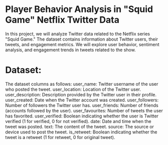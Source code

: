 # Player Behavior Analysis in "Squid Game" Netflix Twitter Data

In this project, we will analyze Twitter data related to the Netflix series "Squid Game." The dataset contains information about Twitter users, their tweets, and engagement metrics. We will explore user behavior, sentiment analysis, and engagement trends in tweets related to the show.

# Dataset: 
 The dataset columns as follows:
 user_name: Twitter username of the user who posted the tweet.
user_location: Location of the Twitter user.
user_description: Description provided by the Twitter user in their profile.
user_created: Date when the Twitter account was created.
user_followers: Number of followers the Twitter user has.
user_friends: Number of friends (accounts followed by the user).
user_favourites: Number of tweets the user has favorited.
user_verified: Boolean indicating whether the user is Twitter verified (1 for verified, 0 for not verified).
date: Date and time when the tweet was posted.
text: The content of the tweet.
source: The source or device used to post the tweet.
is_retweet: Boolean indicating whether the tweet is a retweet (1 for retweet, 0 for original tweet).
